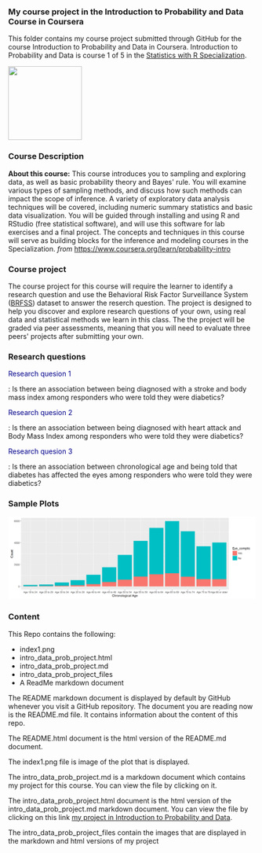 ### My course project in the Introduction to Probability and Data Course in Coursera

This folder contains my course project submitted through GitHub for the course Introduction to Probability and Data in Coursera. Introduction to Probability and Data is course 1 of 5 in the [Statistics with R Specialization]("https://www.coursera.org/specializations/statistics").

[<img src="https://coursera-course-photos.s3.amazonaws.com/6f/84dd00f4e311e5b1964b8e2cbb6cfc/intro_to_data_and_probability.png" width="150" height="150" align="center"/>](https://d3njjcbhbojbot.cloudfront.net/api/utilities/v1/imageproxy/)

### Course Description

**About this course:** This course introduces you to sampling and exploring data, as well as basic probability theory and Bayes' rule. You will examine various types of sampling methods, and discuss how such methods can impact the scope of inference. A variety of exploratory data analysis techniques will be covered, including numeric summary statistics and basic data visualization. You will be guided through installing and using R and RStudio (free statistical software), and will use this software for lab exercises and a final project. The concepts and techniques in this course will serve as building blocks for the inference and modeling courses in the Specialization. *from* https://www.coursera.org/learn/probability-intro


### Course project

The course project for this course will require the learner to identify a research question and use the Behavioral Risk Factor Surveillance System ([BRFSS]("http://www.cdc.gov/brfss/")) dataset to answer the reserch question. The project is designed to help you discover and explore research questions of your own, using real data and statistical methods we learn in this class. The the project will be graded via peer assessments, meaning that you will need to evaluate three peers' projects after submitting your own.

### Research questions

<p style="color: darkblue">Research quesion 1<p>: Is there an association between being diagnosed with a stroke and body mass index among responders who were told they were diabetics?

<p style="color: darkblue">Research quesion 2<p>: Is there an association between being diagnosed with heart attack and Body Mass Index among responders who were told they were diabetics?

<p style="color: darkblue">Research quesion 3<p>: Is there an association between chronological age and being told that diabetes has affected the eyes among responders who were told they were diabetics?

### Sample Plots

![comparing the number of diabetics in the different age Groups who had eye problems](index1.png)


### Content 

This Repo contains the following:

- index1.png 
- intro_data_prob_project.html 
- intro_data_prob_project.md 
- intro_data_prob_project_files
- A ReadMe markdown document


The README markdown document is displayed by default by GitHub whenever you visit a GitHub repository. The document you are reading now is the README.md file. It contains information about the content of this repo.

The README.html document is the html version of the README.md document.

The index1.png file is image of the plot that is displayed.

The intro_data_prob_project.md is a markdown document which contains my project for this course. You can view the file by clicking on it.

The intro_data_prob_project.html document is the html version of the intro_data_prob_project.md markdown document. You can view the file by clicking on this link [my project in Introduction to Probability and Data](https://htmlpreview.github.io/?https://github.com/DocOfi/Statistics-with-R/Course1/intro_data_prob_project.html).

The intro_data_prob_project_files contain the images that are displayed in the markdown and html versions of my project


